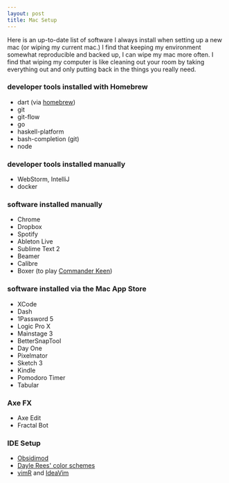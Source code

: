 ```yaml
---
layout: post
title: Mac Setup
---
```

Here is an up-to-date list of software I always install when setting up a new
mac (or wiping my current mac.)  I find that keeping my environment somewhat
reproducible and backed up, I can wipe my mac more often.  I find that wiping my
computer is like cleaning out your room by taking everything out and only
putting back in the things you really need.

### developer tools installed with Homebrew

- dart (via [homebrew](https://www.dartlang.org/downloads/mac.html))
- git
- git-flow
- go
- haskell-platform
- bash-completion (git)
- node


### developer tools installed manually

- WebStorm, IntelliJ
- docker

### software installed manually

- Chrome
- Dropbox
- Spotify
- Ableton Live
- Sublime Text 2
- Beamer
- Calibre
- Boxer (to play [Commander Keen](http://en.wikipedia.org/wiki/Commander_Keen))

### software installed via the Mac App Store

- XCode
- Dash
- 1Password 5
- Logic Pro X
- Mainstage 3
- BetterSnapTool
- Day One
- Pixelmator
- Sketch 3
- Kindle
- Pomodoro Timer
- Tabular

### Axe FX

- Axe Edit
- Fractal Bot

### IDE Setup

- [Obsidimod](http://color-themes.com/?view=theme&id=563a1a9c80b4acf11273af02)
- [Dayle Rees' color schemes](https://github.com/daylerees/colour-schemes)
- [vimR](http://vimr.org/) and [IdeaVim](https://github.com/JetBrains/ideavim)

